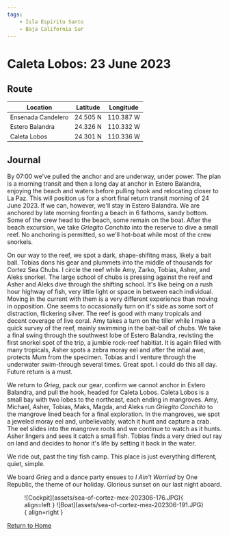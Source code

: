```yaml
---
tags:
    - Isla Espiritu Santo
    - Baja California Sur
---
```


# Caleta Lobos: 23 June 2023

## Route

| Location | Latitude | Longitude |
|--|--|--|
| Ensenada Candelero | 24.505 N | 110.387 W |
| Estero Balandra | 24.326 N | 110.332 W |
| Caleta Lobos | 24.301 N | 110.336 W |

## Journal

By 07:00 we've pulled the anchor and are underway, under power. The plan is a morning transit and then a long day at anchor in Estero Balandra, enjoying the beach and waters before pulling hook and relocating closer to La Paz. This will position us for a short final return transit morning of 24 June 2023. If we can, however, we'll stay in Estero Balandra. We are anchored by late morning fronting a beach in 6 fathoms, sandy bottom. Some of the crew head to the beach, some remain on the boat. After the beach excursion, we take _Griegito Conchito_ into the reserve to dive a small reef. No anchoring is permitted, so we'll hot-boat while most of the crew snorkels. 

On our way to the reef, we spot a dark, shape-shifitng mass, likely a bait ball. Tobias dons his gear and plummets into the middle of thousands for Cortez Sea Chubs. I circle the reef while Amy, Zarko, Tobias, Asher, and Aleks snorkel. The large school of chubs is pressing against the reef and Asher and Aleks dive through the shifting school. It's like being on a rush hour highway of fish, very little light or space in between each individual. Moving in the current with them is a very different experience than moving in opposition. One seems to occasionally turn on it's side as some sort of distraction, flickering silver. The reef is good with many tropicals and decent coverage of live coral. Amy takes a turn on the tiller while I make a quick survey of the reef, mainly swimming in the bait-ball of chubs. We take a final swing through the southwest lobe of Estero Balandra, revisting the first snorkel spot of the trip, a jumble rock-reef habitiat. It is again filled with many tropicals, Asher spots a zebra moray eel and after the intial awe, protects Mum from the specimen. Tobias and I venture through the underwater swim-through several times. Great spot. I could do this all day. Future return is a must.

We return to _Grieg_, pack our gear, confirm we cannot anchor in Estero Balandra, and pull the hook, headed for Caleta Lobos. Caleta Lobos is a small bay with two lobes to the northeast, each ending in mangroves. Amy, Michael, Asher, Tobias, Maks, Magda, and Aleks run _Griegito Conchito_ to the mangrove lined beach for a final exploration. In the mangroves, we spot a jeweled moray eel and, unbelievably, watch it hunt and capture a crab. The eel slides into the mangrove roots and we continue to watch as it hunts. Asher lingers and sees it catch a small fish. Tobias finds a very dried out ray on land and decides to honor it's life by setting it back in the water. 

We ride out, past the tiny fish camp. This place is just everything different, quiet, simple.

We board _Grieg_ and a dance party ensues to _I Ain't Worried_ by One Republic, the theme of our holiday. Glorious sunset on our last night aboard. 

<figure markdown>
  ![Cockpit](assets/sea-of-cortez-mex-202306-176.JPG){ align=left }
  ![Boat](assets/sea-of-cortez-mex-202306-191.JPG){ align=right }
</figure>

<!--- Below is navigation to home --->
 [Return to Home](index.md)